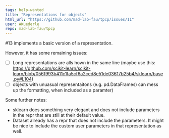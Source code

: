 ```yaml
---
tags: help-wanted
title: "Representations for objects"
html_url: "https://github.com/mad-lab-fau/tpcp/issues/11"
user: AKuederle
repo: mad-lab-fau/tpcp
---
```


#13 implements a basic version of a representation.

However, it has some remaining issues:

- [ ] Long representations are alls hown in the same line (maybe use this: https://github.com/scikit-learn/scikit-learn/blob/056f993b411c1fa5cf6a2ced8e51de03617b25b4/sklearn/base.py#L104)
- [ ] objects with unuasual representaitons (e.g. pd.DataFrames) can mess up the formatting, when included as a paramter)

Some further notes:

- sklearn does something very elegant and does not include parameters in the repr that are still at their default value.
- Dataset already has a repr that does not include the parameters. It might be nice to include the custom user parameters in that representation as well.